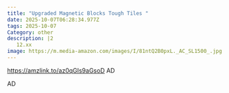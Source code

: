 ```yaml
---
title: "Upgraded Magnetic Blocks Tough Tiles "
date: 2025-10-07T06:28:34.977Z
tags: 2025-10-07
Category: other
description: |2
   12.xx
image: https://m.media-amazon.com/images/I/81ntQ2B0pxL._AC_SL1500_.jpg
---
```

<!--StartFragment-->

<https://amzlink.to/az0qGIs9aGsoD> AD

<!--EndFragment-->    AD